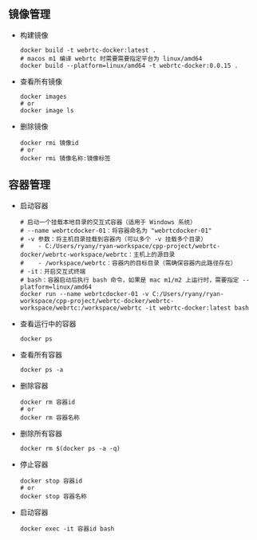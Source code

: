 ## 镜像管理

- 构建镜像

  ```shell
  docker build -t webrtc-docker:latest .
  # macos m1 编译 webrtc 时需要需要指定平台为 linux/amd64
  docker build --platform=linux/amd64 -t webrtc-docker:0.0.15 .
  ```

- 查看所有镜像

  ```shell
  docker images
  # or
  docker image ls
  ```

- 删除镜像
  ```shell
  docker rmi 镜像id
  # or
  docker rmi 镜像名称:镜像标签
  ```

## 容器管理

- 启动容器

  ```shell
  # 启动一个挂载本地目录的交互式容器（适用于 Windows 系统）
  # --name webrtcdocker-01：将容器命名为 "webrtcdocker-01"
  # -v 参数：将主机目录挂载到容器内（可以多个 -v 挂载多个目录）
  #    - C:/Users/ryany/ryan-workspace/cpp-project/webrtc-docker/webrtc-workspace/webrtc：主机上的源目录
  #    - /workspace/webrtc：容器内的目标目录（需确保容器内此路径存在）
  # -it：开启交互式终端
  # bash：容器启动后执行 bash 命令，如果是 mac m1/m2 上运行时，需要指定 --platform=linux/amd64
  docker run --name webrtcdocker-01 -v C:/Users/ryany/ryan-workspace/cpp-project/webrtc-docker/webrtc-workspace/webrtc:/workspace/webrtc -it webrtc-docker:latest bash

  ```

- 查看运行中的容器

  ```shell
  docker ps
  ```

- 查看所有容器

  ```shell
  docker ps -a
  ```

- 删除容器

  ```shell
  docker rm 容器id
  # or
  docker rm 容器名称
  ```

- 删除所有容器

  ```shell
  docker rm $(docker ps -a -q)
  ```

- 停止容器
  ```shell
  docker stop 容器id
  # or
  docker stop 容器名称
  ```
- 启动容器
  ```shell
  docker exec -it 容器id bash
  ```
